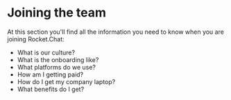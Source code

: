 # Joining the team

At this section you'll find all the information you need to know when you are joining Rocket.Chat:

* What is our culture?
* What is the onboarding like? 
* What platforms do we use? 
* How am I getting paid?
* How do I get my company laptop?
* What benefits do I get?

